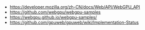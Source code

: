 - https://developer.mozilla.org/zh-CN/docs/Web/API/WebGPU_API
- https://github.com/webgpu/webgpu-samples
- https://webgpu.github.io/webgpu-samples/
- https://github.com/gpuweb/gpuweb/wiki/Implementation-Status

